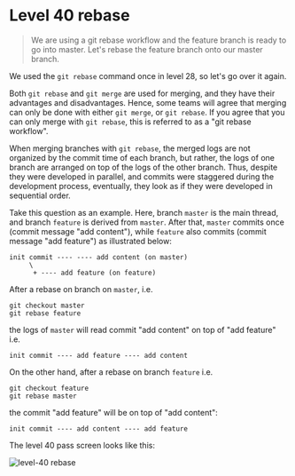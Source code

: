 
# Level 40 rebase

> We are using a git rebase workflow and the feature branch is ready to go into master. Let's rebase the feature branch onto our master branch.

We used the `git rebase` command once in level 28, so let's go over it again.

Both `git rebase` and `git merge` are used for merging, and they have their advantages and disadvantages. Hence, some teams will agree that merging can only be done with either `git merge`, or `git rebase`. If you agree that you can only merge with `git rebase`, this is referred to as a "git rebase workflow".

When merging branches with `git rebase`, the merged logs are not organized by the commit time of each branch, but rather, the logs of one branch are arranged on top of the logs of the other branch. Thus, despite they were developed in parallel, and commits were staggered during the development process, eventually, they look as if they were developed in sequential order.

Take this question as an example. Here, branch `master` is the main thread, and branch `feature` is derived from `master`. After that, `master` commits once (commit message "add content"), while `feature` also commits (commit message "add feature") as illustrated below:

```
init commit ---- ---- add content (on master)
     \
      + ---- add feature (on feature)
```

After a rebase on branch on `master`, i.e.

```shell
git checkout master
git rebase feature
```

the logs of `master` will read commit "add content" on top of "add feature" i.e.

```
init commit ---- add feature ---- add content
```

On the other hand, after a rebase on branch `feature` i.e.

```shell
git checkout feature
git rebase master
```

the commit "add feature" will be on top of "add content":

```
init commit ---- add content ---- add feature
```

The level 40 pass screen looks like this:

![level-40 rebase](images/level-40-rebase.png)
